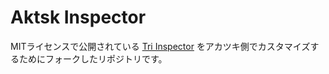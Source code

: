 # Aktsk Inspector 

MITライセンスで公開されている [Tri Inspector](https://github.com/codewriter-packages/Tri-Inspector) をアカツキ側でカスタマイズするためにフォークしたリポジトリです。
